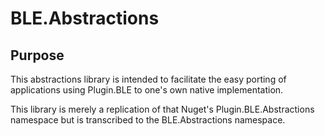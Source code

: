 # BLE.Abstractions

## Purpose
This abstractions library is intended to facilitate the easy porting of applications using Plugin.BLE to one's own native implementation.

This library is merely a replication of that Nuget's Plugin.BLE.Abstractions namespace but is transcribed to the BLE.Abstractions namespace. 


